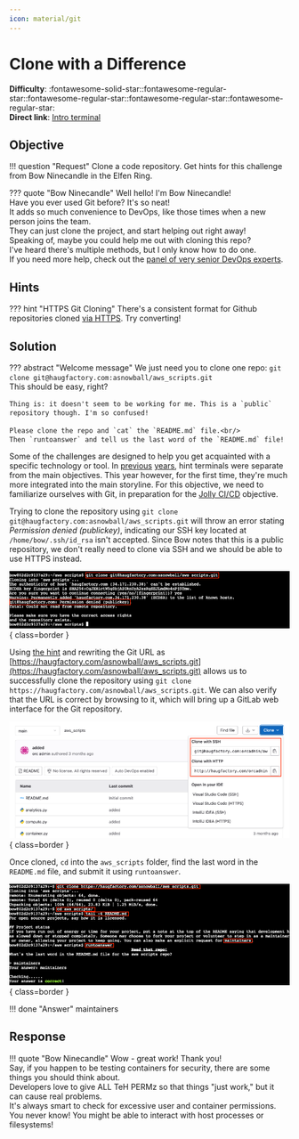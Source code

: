 ```yaml
---
icon: material/git
---
```


# Clone with a Difference

**Difficulty**: :fontawesome-solid-star::fontawesome-regular-star::fontawesome-regular-star::fontawesome-regular-star::fontawesome-regular-star:<br/>
**Direct link**: [Intro terminal](https://hhc22-wetty.kringlecon.com/?&challenge=intro)


## Objective

!!! question "Request"
    Clone a code repository. Get hints for this challenge from Bow Ninecandle in the Elfen Ring.

??? quote "Bow Ninecandle"
    Well hello! I'm Bow Ninecandle!<br/>
    Have you ever used Git before? It's so neat!<br/>
    It adds so much convenience to DevOps, like those times when a new person joins the team.<br/>
    They can just clone the project, and start helping out right away!<br/>
    Speaking of, maybe you could help me out with cloning this repo?<br/>
    I've heard there's multiple methods, but I only know how to do one.<br/>
    If you need more help, check out the [panel of very senior DevOps experts](https://youtu.be/vIQY_FH1SVk).


## Hints

??? hint "HTTPS Git Cloning"
    There's a consistent format for Github repositories cloned [via HTTPS](https://github.com/git-guides/git-clone). Try converting!


## Solution

??? abstract "Welcome message"
    We just need you to clone one repo: `git clone git@haugfactory.com:asnowball/aws_scripts.git`<br/>
    This should be easy, right?

    Thing is: it doesn't seem to be working for me. This is a `public` repository though. I'm so confused!

    Please clone the repo and `cat` the `README.md` file.<br/>
    Then `runtoanswer` and tell us the last word of the `README.md` file!

Some of the challenges are designed to help you get acquainted with a specific technology or tool. In [previous](https://n00.be/HolidayHackChallenge2021/hints/h2/) [years](https://n00.be/HolidayHackChallenge2020/hints/h2/), hint terminals were separate from the main objectives. This year however, for the first time, they're much more integrated into the main storyline. For this objective, we need to familiarize ourselves with Git, in preparation for the [Jolly CI/CD](./o7.md) objective.

Trying to clone the repository using `git clone git@haugfactory.com:asnowball/aws_scripts.git` will throw an error stating *Permission denied (publickey)*, indicating our SSH key located at `/home/bow/.ssh/id_rsa` isn't accepted. Since Bow notes that this is a public repository, we don't really need to clone via SSH and we should be able to use HTTPS instead.

![Clone error](../img/objectives/o5/clone_error.png){ class=border }

Using [the hint](https://github.com/git-guides/git-clone) and rewriting the Git URL as [https://haugfactory.com/asnowball/aws_scripts.git](https://haugfactory.com/asnowball/aws_scripts.git) allows us to successfully clone the repository using `git clone https://haugfactory.com/asnowball/aws_scripts.git`. We can also verify that the URL is correct by browsing to it, which will bring up a GitLab web interface for the Git repository.


![Gitlab UI](../img/objectives/o5/gitlab_ui.png){ class=border }

Once cloned, `cd` into the `aws_scripts` folder, find the last word in the `README.md` file, and submit it using `runtoanswer`.

![Solution](../img/objectives/o5/solution.png){ class=border }

!!! done "Answer"
    maintainers


## Response

!!! quote "Bow Ninecandle"
    Wow - great work! Thank you!<br/>
    Say, if you happen to be testing containers for security, there are some things you should think about.<br/>
    Developers love to give ALL TeH PERMz so that things "just work," but it can cause real problems.<br/>
    It's always smart to check for excessive user and container permissions.<br/>
    You never know! You might be able to interact with host processes or filesystems!
